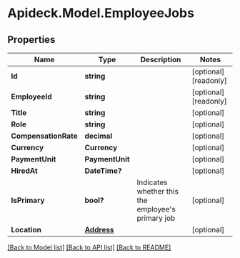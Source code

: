 # Apideck.Model.EmployeeJobs

## Properties

Name | Type | Description | Notes
------------ | ------------- | ------------- | -------------
**Id** | **string** |  | [optional] [readonly] 
**EmployeeId** | **string** |  | [optional] [readonly] 
**Title** | **string** |  | [optional] 
**Role** | **string** |  | [optional] 
**CompensationRate** | **decimal** |  | [optional] 
**Currency** | **Currency** |  | [optional] 
**PaymentUnit** | **PaymentUnit** |  | [optional] 
**HiredAt** | **DateTime?** |  | [optional] 
**IsPrimary** | **bool?** | Indicates whether this the employee&#39;s primary job | [optional] 
**Location** | [**Address**](Address.md) |  | [optional] 

[[Back to Model list]](../README.md#documentation-for-models) [[Back to API list]](../README.md#documentation-for-api-endpoints) [[Back to README]](../README.md)

